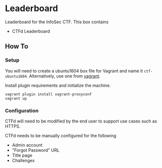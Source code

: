 # Leaderboard

Leaderboard for the InfoSec CTF. This box contains

- CTFd Leaderboard


## How To

### Setup

You will need to create a ubuntu1604 box file for Vagrant and name it `ctf-ubuntu1604`. Alternatively, use one from [vagrant](https://app.vagrantup.com/boxes/search).

Install plugin requirements and initialize the machine.

```
vagrant plugin install vagrant-proxyconf
vagrant up
```

### Configuration

CTFd will need to be modified by the end user to support use cases such as HTTPS.

CTFd needs to be manually configured for the following

- Admin account
- "Forgot Password" URL
- Title page
- Challenges
